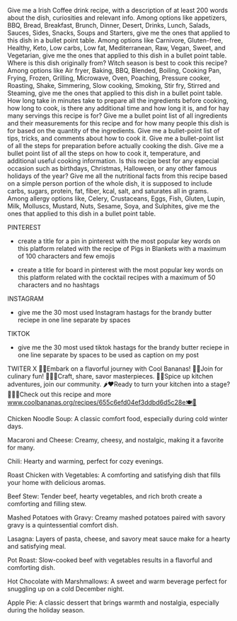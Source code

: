 Give me a Irish Coffee drink recipe, with a description of at least 200 words about the dish, curiosities and relevant info.
Among options like appetizers, BBQ, Bread, Breakfast, Brunch, Dinner, Desert, Drinks, Lunch, Salads, Sauces, Sides, Snacks, Soups and Starters, give me the ones that applied to this dish in a bullet point table.
Among options like Carnivore, Gluten-free, Healthy, Keto, Low carbs, Low fat, Mediterranean, Raw, Vegan, Sweet, and Vegetarian, give me the ones that applied to this dish in a bullet point table.
Where is this dish originally from?
Witch season is best to cook this recipe?
Among options like Air fryer, Baking, BBQ, Blended, Boiling, Cooking Pan, Frying, Frozen, Grilling, Microwave, Oven, Poaching, Pressure cooker, Roasting, Shake, Simmering, Slow cooking, Smoking, Stir fry, Stirred and Steaming, give me the ones that applied to this dish in a bullet point table.
How long take in minutes take to prepare all the ingredients before cooking, how long to cook, is there any additional time and how long it is, and for hay many servings this recipe is for?
Give me a bullet point list of all ingredients and their measurements for this recipe and for how many people this dish is for based on the quantity of the ingredients.
Give me a bullet-point list of tips, tricks, and comments about how to cook it.
Give me a bullet-point list of all the steps for preparation before actually cooking the dish.
Give me a bullet point list of all the steps on how to cook it, temperature, and additional useful cooking information.
Is this recipe best for any especial occasion such as birthdays, Christmas, Halloween, or any other famous holidays of the year?
Give me all the nutritional facts from this recipe based on a simple person portion of the whole dish, it is supposed to include carbs, sugars, protein, fat, fiber, kcal, salt, and saturates all in grams.
Among allergy options like, Celery, Crustaceans, Eggs, Fish, Gluten, Lupin, Milk, Molluscs, Mustard, Nuts, Sesame, Soya, and Sulphites, give me the ones that applied to this dish in a bullet point table.

PINTEREST
- create a title for a pin in pinterest with the most popular key words on this platform related with the recipe of Pigs in Blankets with a maximum of 100 characters and few emojis

- create a title for board in pinterest with the most popular key words on this platform related with the cocktail recipes with a maximum of 50 characters and no hashtags

INSTAGRAM
- give me the 30 most used Instagram hastags for the brandy butter reciepe in one line separate by spaces

TIKTOK
- give me the 30 most used tiktok hastags for the brandy butter reciepe in one line separate by spaces to be used as caption on my post

TWITER X
🍌✨Embark on a flavorful journey with Cool Bananas! 🌈🍌Join for culinary fun! 👩‍🍳🍌Craft, share, savor masterpieces. 🌮🍰Spice up kitchen adventures, join our community. 🌶️❤️Ready to turn your kitchen into a stage? 🚀👨‍🍳Check out this recipe and more www.coolbananas.org/recipes/655c6efd04ef3ddbd6d5c28e🍽️🍌



Chicken Noodle Soup: A classic comfort food, especially during cold winter days.

Macaroni and Cheese: Creamy, cheesy, and nostalgic, making it a favorite for many.

Chili: Hearty and warming, perfect for cozy evenings.

Roast Chicken with Vegetables: A comforting and satisfying dish that fills your home with delicious aromas.

Beef Stew: Tender beef, hearty vegetables, and rich broth create a comforting and filling stew.

Mashed Potatoes with Gravy: Creamy mashed potatoes paired with savory gravy is a quintessential comfort dish.

Lasagna: Layers of pasta, cheese, and savory meat sauce make for a hearty and satisfying meal.

Pot Roast: Slow-cooked beef with vegetables results in a flavorful and comforting dish.

Hot Chocolate with Marshmallows: A sweet and warm beverage perfect for snuggling up on a cold December night.

Apple Pie: A classic dessert that brings warmth and nostalgia, especially during the holiday season.